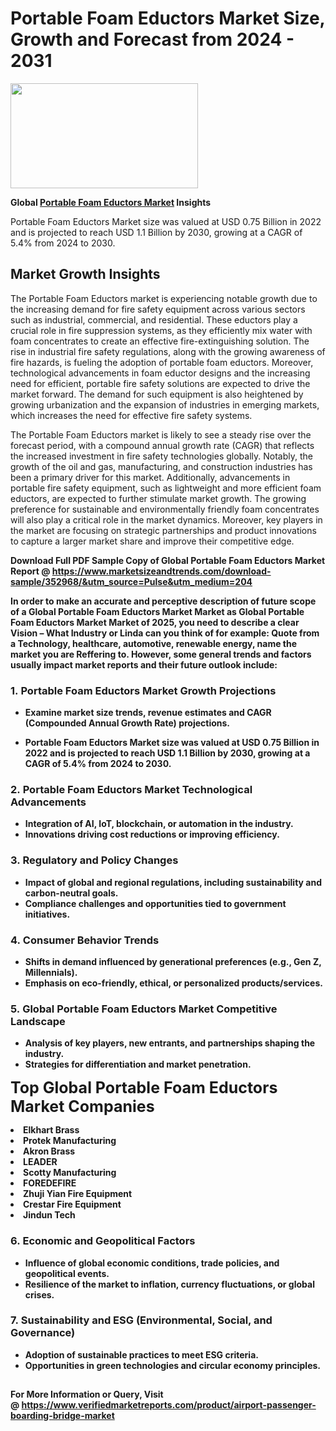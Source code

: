 <H1>Portable Foam Eductors Market Size, Growth and Forecast from 2024 - 2031</H1><img class="aligncenter size-medium wp-image-584254" src="https://thirdeyenews.in/wp-content/uploads/2024/09/Global-Market-Research-300x168.jpeg" alt="" width="300" height="168" /><p><strong>Global&nbsp;<a href="https://www.marketsizeandtrends.com/download-sample/352968/&amp;utm_source=Pulse&amp;utm_medium=204">Portable Foam Eductors Market</a> Insights</strong></p><p>Portable Foam Eductors Market size was valued at USD 0.75 Billion in 2022 and is projected to reach USD 1.1 Billion by 2030, growing at a CAGR of 5.4% from 2024 to 2030.</p><p><h2>Market Growth Insights</h2> <p>The Portable Foam Eductors market is experiencing notable growth due to the increasing demand for fire safety equipment across various sectors such as industrial, commercial, and residential. These eductors play a crucial role in fire suppression systems, as they efficiently mix water with foam concentrates to create an effective fire-extinguishing solution. The rise in industrial fire safety regulations, along with the growing awareness of fire hazards, is fueling the adoption of portable foam eductors. Moreover, technological advancements in foam eductor designs and the increasing need for efficient, portable fire safety solutions are expected to drive the market forward. The demand for such equipment is also heightened by growing urbanization and the expansion of industries in emerging markets, which increases the need for effective fire safety systems.</p> <p><strong></strong></p> <p>The Portable Foam Eductors market is likely to see a steady rise over the forecast period, with a compound annual growth rate (CAGR) that reflects the increased investment in fire safety technologies globally. Notably, the growth of the oil and gas, manufacturing, and construction industries has been a primary driver for this market. Additionally, advancements in portable fire safety equipment, such as lightweight and more efficient foam eductors, are expected to further stimulate market growth. The growing preference for sustainable and environmentally friendly foam concentrates will also play a critical role in the market dynamics. Moreover, key players in the market are focusing on strategic partnerships and product innovations to capture a larger market share and improve their competitive edge.</p> <p><strong></p><p><span class=""><strong>Download Full PDF Sample Copy of Global Portable Foam Eductors Market Report</strong> @ <a href="https://www.marketsizeandtrends.com/download-sample/352968/&amp;utm_source=Pulse&amp;utm_medium=204" target="_blank">https://www.marketsizeandtrends.com/download-sample/352968/&amp;utm_source=Pulse&amp;utm_medium=204</a></span></p><p>In order to make an accurate and perceptive description of future scope of a Global&nbsp;Portable Foam Eductors Market Market as Global&nbsp;Portable Foam Eductors Market Market of 2025, you need to describe a clear Vision &ndash; What Industry or Linda can you think of for example: Quote from a Technology, healthcare, automotive, renewable energy, name the market you are Reffering to. However, some general trends and factors usually impact market reports and their future outlook include:</p><h3>1.&nbsp;<strong>Portable Foam Eductors Market Growth Projections</strong></h3><ul><li>Examine market size trends, revenue estimates and CAGR (Compounded Annual Growth Rate) projections.</li><li><p>Portable Foam Eductors Market size was valued at USD 0.75 Billion in 2022 and is projected to reach USD 1.1 Billion by 2030, growing at a CAGR of 5.4% from 2024 to 2030.</p></li></ul><h3>2.&nbsp;<strong>Portable Foam Eductors Market Technological Advancements</strong></h3><ul><li>Integration of AI, IoT, blockchain, or automation in the industry.</li><li>Innovations driving cost reductions or improving efficiency.</li></ul><h3>3.&nbsp;<strong>Regulatory and Policy Changes</strong></h3><ul><li>Impact of global and regional regulations, including sustainability and carbon-neutral goals.</li><li>Compliance challenges and opportunities tied to government initiatives.</li></ul><h3>4.&nbsp;<strong>Consumer Behavior Trends</strong></h3><ul><li>Shifts in demand influenced by generational preferences (e.g., Gen Z, Millennials).</li><li>Emphasis on eco-friendly, ethical, or personalized products/services.</li></ul><h3>5.&nbsp;<strong>Global Portable Foam Eductors Market Competitive Landscape</strong></h3><ul><li>Analysis of key players, new entrants, and partnerships shaping the industry.</li><li>Strategies for differentiation and market penetration.</li></ul><p data-pm-slice="1 1 []"><span style="color: inherit; font-family: inherit; font-size: 25px;">Top Global Portable Foam Eductors Market Companies</span></p><div class="" data-test-id=""><p><li>Elkhart Brass</li><li> Protek Manufacturing</li><li> Akron Brass</li><li> LEADER</li><li> Scotty Manufacturing</li><li> FOREDEFIRE</li><li> Zhuji Yian Fire Equipment</li><li> Crestar Fire Equipment</li><li> Jindun Tech</li></p></div><h3>6.&nbsp;<strong>Economic and Geopolitical Factors</strong></h3><ul><li>Influence of global economic conditions, trade policies, and geopolitical events.</li><li>Resilience of the market to inflation, currency fluctuations, or global crises.</li></ul><h3>7.&nbsp;<strong>Sustainability and ESG (Environmental, Social, and Governance)</strong></h3><ul><li>Adoption of sustainable practices to meet ESG criteria.</li><li>Opportunities in green technologies and circular economy principles.</li></ul><h2><strong style="font-size: 14px;">For More Information or Query, Visit @&nbsp;</strong><a style="background-color: #ffffff; font-size: 14px;" href="https://www.marketsizeandtrends.com/report/portable-foam-eductors-market/" target="_blank">https://www.verifiedmarketreports.com/product/airport-passenger-boarding-bridge-market</a></h2>
